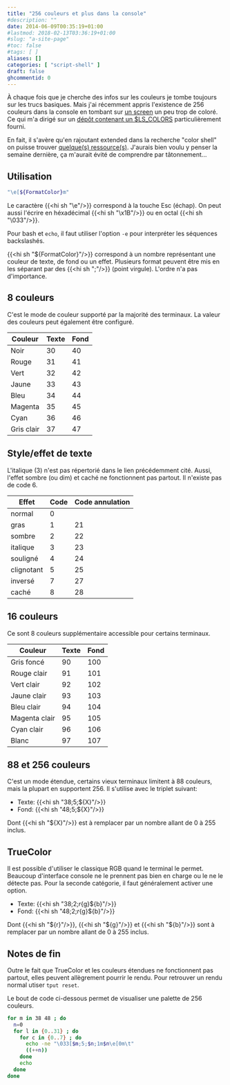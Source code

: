 ```yaml
---
title: "256 couleurs et plus dans la console"
#description: ""
date: 2014-06-09T00:35:19+01:00
#lastmod: 2018-02-13T03:36:19+01:00
#slug: "a-site-page"
#toc: false
#tags: [ ]
aliases: []
categories: [ "script-shell" ]
draft: false
ghcommentid: 0
---
```


À chaque fois que je cherche des infos sur les couleurs je tombe toujours sur les trucs basiques. Mais j'ai récemment appris l'existence de 256 couleurs dans la console en tombant sur <a href="http://dotshare.it/dots/100/">un screen</a> un peu trop de coloré. Ce qui m'a dirigé sur un <a href="https://github.com/trapd00r/LS_COLORS">dépôt contenant un $LS_COLORS</a> particulièrement fourni.</p>

En fait, il s'avère qu'en rajoutant extended dans la recherche "color shell" on puisse trouver <a href="http://misc.flogisoft.com/bash/tip_colors_and_formatting">quelque(s) ressource(s)</a>. J'aurais bien voulu y penser la semaine dernière, ça m'aurait évité de comprendre par tâtonnement...

## Utilisation

```bash
"\e[${FormatColor}m"
```

Le caractère {{<hi sh "\e"/>}} correspond à la touche Esc (échap). On peut aussi l'écrire en héxadécimal {{<hi sh "\x1B"/>}} ou en octal {{<hi sh "\033"/>}}.

Pour bash et `echo`, il faut utiliser l'option `-e` pour interpréter les séquences backslashés.

{{<hi sh "${FormatColor}"/>}} correspond à un nombre représentant une couleur de texte, de fond ou un effet. Plusieurs format peuvent être mis en les séparant par des {{<hi sh ";"/>}} (point virgule). L'ordre n'a pas d'importance.

## 8 couleurs

C'est le mode de couleur supporté par la majorité des terminaux. La valeur des couleurs peut également être configuré.</p>

Couleur | Texte | Fond
--------|-------|-----
Noir    | 30    | 40
Rouge   | 31    | 41
Vert    | 32    | 42
Jaune   | 33    | 43
Bleu    | 34    | 44
Magenta | 35    | 45
Cyan    | 36    | 46
Gris clair | 37 | 47

## Style/effet de texte

L'italique (3) n'est pas répertorié dans le lien précédemment cité. Aussi, l'effet sombre (ou dim) et caché ne fonctionnent pas partout. Il n'existe pas de code 6.

Effet      | Code | Code annulation
-----------|------|----------------
normal     | 0    |
gras       | 1    | 21
sombre     | 2    | 22
italique   | 3    | 23
souligné   | 4    | 24
clignotant | 5    | 25
inversé    | 7    | 27
caché      | 8    | 28

## 16 couleurs

Ce sont 8 couleurs supplémentaire accessible pour certains terminaux.

Couleur       | Texte | Fond
--------------|-------|-----
Gris foncé    | 90    | 100
Rouge clair   | 91    | 101
Vert clair    | 92    | 102
Jaune clair   | 93    | 103
Bleu clair    | 94    | 104
Magenta clair | 95    | 105
Cyan clair    | 96    | 106
Blanc         | 97    | 107

## 88 et 256 couleurs

C'est un mode étendue, certains vieux terminaux limitent à 88 couleurs, mais la plupart en supportent 256. Il s'utilise avec le triplet suivant:

- Texte: {{<hi sh "38;5;${X}"/>}}
- Fond: {{<hi sh "48;5;${X}"/>}}

Dont {{<hi sh "${X}"/>}} est à remplacer par un nombre allant de 0 à 255 inclus.

## TrueColor

Il est possible d'utiliser le classique RGB quand le terminal le permet. Beaucoup d'interface console ne le prennent pas bien en charge ou le ne le détecte pas. Pour la seconde catégorie, il faut généralement activer une option.

- Texte: {{<hi sh "38;2;${r}${g}${b}"/>}}
- Fond: {{<hi sh "48;2;${r}${g}${b}"/>}}

Dont {{<hi sh "${r}"/>}}, {{<hi sh "${g}"/>}} et {{<hi sh "${b}"/>}} sont à remplacer par un nombre allant de 0 à 255 inclus.

## Notes de fin

Outre le fait que TrueColor et les couleurs étendues ne fonctionnent pas partout, elles peuvent allègrement pourrir le rendu. Pour retrouver un rendu normal utiser `tput reset`.

Le bout de code ci-dessous permet de visualiser une palette de 256 couleurs.

```bash
for m in 38 48 ; do
  n=0
  for l in {0..31} ; do
    for c in {0..7} ; do
      echo -ne "\033[$m;5;$n;1m$n\e[0m\t"
      ((++n))
    done
    echo
  done
done
```
